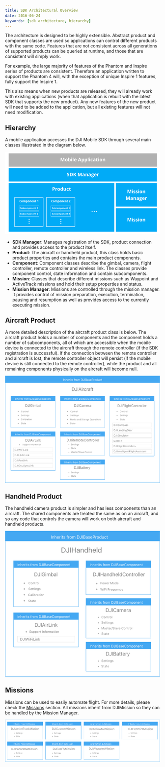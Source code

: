 ```yaml
---
title: SDK Architectural Overview
date: 2016-06-24
keywords: [sdk architecture, hierarchy]
---
```


The architecture is designed to be highly extensible. Abstract product and component classes are used so applications can control different products with the same code. Features that are not consistent across all generations of supported products can be queried at runtime, and those that are consistent will simply work.

For example, the large majority of features of the Phantom and Inspire series of products are consistent. Therefore an application written to support the Phantom 4 will, with the exception of unique Inspire 1 features, fully support the Inspire 1. 

This also means when new products are released, they will already work with existing applications (when that application is rebuilt with the latest SDK that supports the new product). Any new features of the new product will need to be added to the application, but all existing features will not need modification.

## Hierarchy

A mobile application accesses the DJI Mobile SDK through several main classes illustrated in the diagram below.

<html><img src="../images/sdk-architectural-overview/Architecture.png"></html>

* **SDK Manager**: Manages registration of the SDK, product connection and provides access to the product itself.
* **Product**: The aircraft or handheld product, this class holds basic product properties and contains the main product components.
* **Component**: Component classes describe the gimbal, camera, flight controller, remote controller and wireless link. The classes provide component control, state information and contain subcomponents.
* **Mission**: Classes that describe different missions such as Waypoint and ActiveTrack missions and hold their setup properties and status.
* **Mission Manager**: Missions are controlled through the mission manager. It provides control of mission preparation, execution, termination, pausing and resumption as well as provides access to the currently executing mission.

## Aircraft Product

A more detailed description of the aircraft product class is below. The aircraft product holds a number of components and the component holds a number of subcomponents, all of which are accessible when the mobile device is connected to the aircraft through the remote controller (if the SDK registration is successful). If the connection between the remote controller and aircraft is lost, the remote controller object will persist (if the mobile device is still connected to the remote controller), while the product and all remaining components physically on the aircraft will become null.

<html><img src="../images/sdk-architectural-overview/SDKAircraftArchitecture.png"></html>
 
## Handheld Product

The handheld camera product is simpler and has less components than an aircraft. The shared components are treated the same as on an aircraft, and so any code that controls the camera will work on both aircraft and handheld products.

<html><img src="../images/sdk-architectural-overview/SDKHandheldArchitecture.png"></html> 

## Missions

Missions can be used to easily automate flight. For more details, please check the [Missions](./component-guide-missions.html) section. All missions inherit from DJIMission so they can be handled by the Mission Manager.

<html><img src="../images/sdk-architectural-overview/SDKMissionArchitecture.png"></html> 


